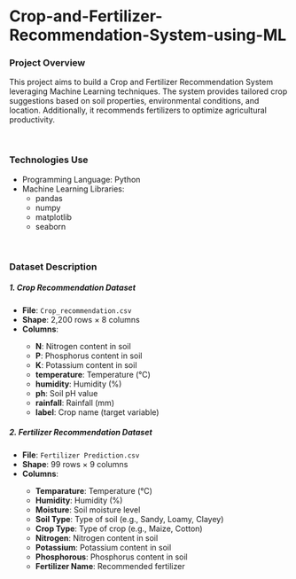 # Crop-and-Fertilizer-Recommendation-System-using-ML

<h3>Project Overview</h3>
<p>This project aims to build a Crop and Fertilizer Recommendation System leveraging Machine Learning techniques. The system provides tailored crop suggestions based on soil properties, environmental conditions, and location. Additionally, it recommends fertilizers to optimize agricultural productivity.</p>
<br>
<h3>Technologies Use</h3>
<ul>
<li>Programming Language: Python</li>
<li>Machine Learning Libraries:
<ul>
<li>pandas</li>
<li>numpy</li>
<li>matplotlib</li>
<li>seaborn</li>
</ul>
</li>
</ul>
<br>
<h3>Dataset Description</h3>

<h5>1. Crop Recommendation Dataset</h5>
<ul>
  <li><strong>File</strong>: <code>Crop_recommendation.csv</code></li>
  <li><strong>Shape</strong>: 2,200 rows × 8 columns</li>
  <li><strong>Columns</strong>:</li>
  <ul>
    <li><strong>N</strong>: Nitrogen content in soil</li>
    <li><strong>P</strong>: Phosphorus content in soil</li>
    <li><strong>K</strong>: Potassium content in soil</li>
    <li><strong>temperature</strong>: Temperature (°C)</li>
    <li><strong>humidity</strong>: Humidity (%)</li>
    <li><strong>ph</strong>: Soil pH value</li>
    <li><strong>rainfall</strong>: Rainfall (mm)</li>
    <li><strong>label</strong>: Crop name (target variable)</li>
  </ul>
</ul>

<h5>2. Fertilizer Recommendation Dataset</h5>
<ul>
  <li><strong>File</strong>: <code>Fertilizer Prediction.csv</code></li>
  <li><strong>Shape</strong>: 99 rows × 9 columns</li>
  <li><strong>Columns</strong>:</li>
  <ul>
    <li><strong>Temparature</strong>: Temperature (°C)</li>
    <li><strong>Humidity</strong>: Humidity (%)</li>
    <li><strong>Moisture</strong>: Soil moisture level</li>
    <li><strong>Soil Type</strong>: Type of soil (e.g., Sandy, Loamy, Clayey)</li>
    <li><strong>Crop Type</strong>: Type of crop (e.g., Maize, Cotton)</li>
    <li><strong>Nitrogen</strong>: Nitrogen content in soil</li>
    <li><strong>Potassium</strong>: Potassium content in soil</li>
    <li><strong>Phosphorous</strong>: Phosphorus content in soil</li>
    <li><strong>Fertilizer Name</strong>: Recommended fertilizer</li>
  </ul>
</ul>
